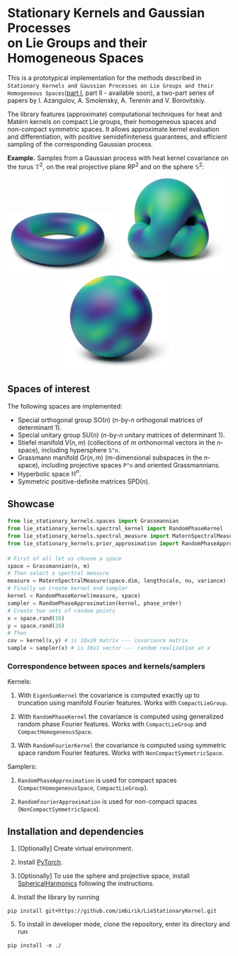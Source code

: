 Stationary Kernels and Gaussian Processes  
on Lie Groups and their Homogeneous Spaces
==========================================

This is a prototypical implementation for the methods described in `Stationary Kernels and Gaussian Processes on Lie Groups
and their Homogeneous Spaces`([part I](https://arxiv.org/abs/2208.14960), part II - available soon), a two-part series of papers by I. Azangulov, A. Smolensky, A. Terenin and V. Borovitskiy.

The library features (approximate) computational techniques for heat and Matérn kernels on compact Lie groups, their homogeneous spaces and non-compact symmetric spaces. It allows approximate kernel evaluation and differentiation, with positive semidefiniteness guarantees, and efficient sampling of the corresponding Gaussian process.

**Example.** Samples from a Gaussian process with heat kernel covariance on the torus $\mathbb{T}^2$, on the real projective plane $\mathrm{RP}^2$ and on the sphere $\mathbb{S}^2$:
<p align="center">
  <img src="/plots/torus_heat_kernel_sample_colors.png" width="250" />
  <img src="/plots/projective_space_heat_kernel_sample_colors.png" width="250" /> 
  <img src="/plots/sphere_heat_kernel_sample_colors.png" width="250" />
</p>

## Spaces of interest
The following spaces are implemented:
- Special orthogonal group $\mathrm{SO}(n)$ (*n*-by-*n* orthogonal matrices of determinant 1).
- Special unitary group $\mathrm{SU}(n)$ (*n*-by-*n* unitary matrices of determinant 1).
- Stiefel manifold $\mathrm{V}(n,m)$ (collections of *m* orthonormal vectors in the *n*-space), including hypersphere `S^n`.
- Grassmann manifold $\mathrm{Gr}(n,m)$ (*m*-dimensional subspaces in the *n*-space), including projective spaces `P^n` and oriented Grassmannians.
- Hyperbolic space $\mathbb{H}^n$.
- Symmetric positive-definite matrices $\mathrm{SPD}(n)$.

## Showcase

```python
from lie_stationary_kernels.spaces import Grassmannian
from lie_stationary_kernels.spectral_kernel import RandomPhaseKernel
from lie_stationary_kernels.spectral_measure import MaternSpectralMeasure
from lie_stationary_kernels.prior_approximation import RandomPhaseApproximation

# First of all let us choose a space
space = Grassmannian(n, m)
# Then select a spectral measure
measure = MaternSpectralMeasure(space.dim, lengthscale, nu, variance)
# Finally we create kernel and sampler
kernel = RandomPhaseKernel(measure, space)
sampler = RandomPhaseApproximation(kernel, phase_order)
# Create two sets of random points
x = space.rand(10)
y = space.rand(20)
# Then
cov = kernel(x,y) # is 10x20 matrix --- covariance matrix 
sample = sampler(x) # is 10x1 vector --- random realization at x
```

### Correspondence between spaces and kernels/samplers
Kernels:

1. With ```EigenSumKernel``` the covariance is computed exactly up to truncation using manifold Fourier features. Works with ```CompactLieGroup```. 

2. With ```RandomPhaseKernel``` the covariance is computed using generalized random phase Fourier features. Works with ```CompactLieGroup``` and ```СompactHomogeneousSpace```.

3. With ```RandomFourierKernel``` the covariance is computed using symmetric space random Fourier features. Works with ```NonCompactSymmetricSpace```.

Samplers:

1. ```RandomPhaseApproximation``` is used for compact spaces (```CompactHomogeneousSpace```, ```CompactLieGroup```).

2. ```RandomFourierApproximation``` is used for non-compact spaces (```NonCompactSymmetricSpace```).

## Installation and dependencies

1. [Optionally] Create virtual environment.

2. Install [PyTorch](https://pytorch.org/get-started/locally/).

3. [Optionally] To use the sphere and projective space, install [SphericalHarmonics](https://github.com/vdutor/SphericalHarmonics) following the instructions.

4. Install the library by running
```
pip install git+https://github.com/imbirik/LieStationaryKernel.git
```

5. To install in developer mode, clone the repository, enter its directory and run
```
pip install -e ./
```

